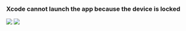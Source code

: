 ### Xcode cannot launch the app because the device is locked

![](https://gitee.com/he11oworld/picBed/raw/master/20201229142350.png)
![](https://gitee.com/he11oworld/picBed/raw/master/20201229142406.png)